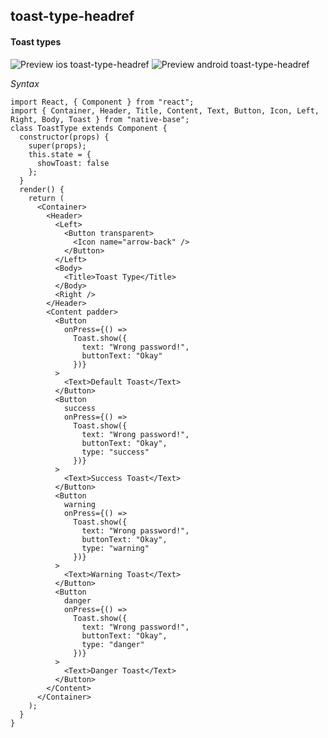 ## toast-type-headref
#### Toast types

![Preview ios toast-type-headref](https://github.com/GeekyAnts/NativeBase-KitchenSink/raw/v2.5.2/screenshots/ios/toast-type.gif)
![Preview android toast-type-headref](https://github.com/GeekyAnts/NativeBase-KitchenSink/raw/v2.5.2/screenshots/android/toast-type.gif)

*Syntax*

<pre class="line-numbers"><code class="language-jsx">import React, { Component } from "react";
import { Container, Header, Title, Content, Text, Button, Icon, Left, Right, Body, Toast } from "native-base";
class ToastType extends Component {
  constructor(props) {
    super(props);
    this.state = {
      showToast: false
    };
  }
  render() {
    return (
      &lt;Container>
        &lt;Header>
          &lt;Left>
            &lt;Button transparent>
              &lt;Icon name="arrow-back" />
            &lt;/Button>
          &lt;/Left>
          &lt;Body>
            &lt;Title>Toast Type&lt;/Title>
          &lt;/Body>
          &lt;Right />
        &lt;/Header>
        &lt;Content padder>
          &lt;Button
            onPress={() =>
              Toast.show({
                text: "Wrong password!",
                buttonText: "Okay"
              })}
          >
            &lt;Text>Default Toast&lt;/Text>
          &lt;/Button>
          &lt;Button
            success
            onPress={() =>
              Toast.show({
                text: "Wrong password!",
                buttonText: "Okay",
                type: "success"
              })}
          >
            &lt;Text>Success Toast&lt;/Text>
          &lt;/Button>
          &lt;Button
            warning
            onPress={() =>
              Toast.show({
                text: "Wrong password!",
                buttonText: "Okay",
                type: "warning"
              })}
          >
            &lt;Text>Warning Toast&lt;/Text>
          &lt;/Button>
          &lt;Button
            danger
            onPress={() =>
              Toast.show({
                text: "Wrong password!",
                buttonText: "Okay",
                type: "danger"
              })}
          >
            &lt;Text>Danger Toast&lt;/Text>
          &lt;/Button>
        &lt;/Content>
      &lt;/Container>
    );
  }
}</code></pre><br />
